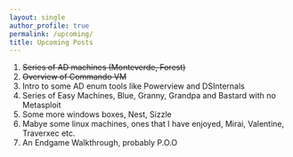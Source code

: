 ```yaml
---
layout: single
author_profile: true
permalink: /upcoming/
title: Upcoming Posts
---
```


1. ~~Series of AD machines (Monteverde, Forest)~~
2. ~~Overview of Commando VM~~
3. Intro to some AD enum tools like Powerview and DSInternals
4. Series of Easy Machines, Blue, Granny, Grandpa and Bastard with no Metasploit
5. Some more windows boxes, Nest, Sizzle
6. Mabye some linux machines, ones that I have enjoyed, Mirai, Valentine, Traverxec etc.
7. An Endgame Walkthrough, probably P.O.O
